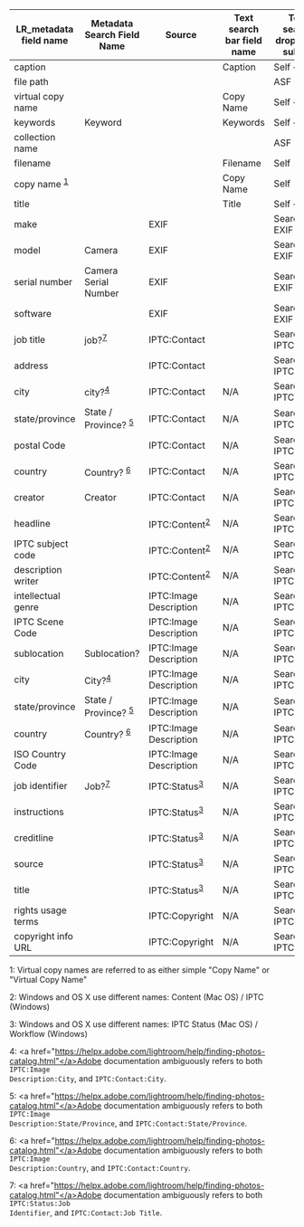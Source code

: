 |LR_metadata field name| Metadata Search Field Name | Source | Text search bar field name | Text search dropdown subset | Smart collection field name|
|---|---|---|---|---|---|
|caption|||Caption|Self < ASF|?|
|file path||||ASF|?|
|virtual copy name|||Copy Name|Self < ASF|?|
|keywords|Keyword||Keywords|Self < ASF|?|
|collection name||||ASF|?|
|filename|||Filename|Self|?|
|copy name <sup>[1](#myfootnote1)</sup>|||Copy Name|Self|?|
|title|||Title|Self < SM|?|
|make||EXIF||Searchable EXIF|?|
|model|Camera|EXIF||Searchable EXIF|?|
|serial number|Camera Serial Number|EXIF||Searchable EXIF|?|
|software||EXIF||Searchable EXIF|?|
|job title|job?<sup>[7](#myfootnote7)|IPTC:Contact||Searchable IPTC|?|
|address||IPTC:Contact||Searchable IPTC|?|
|city|city?<sup>[4](#myfootnote4)</sup>|IPTC:Contact|N/A|Searchable IPTC|?|
|state/province|State / Province? <sup>[5](#myfootnote5)</sup>|IPTC:Contact|N/A|Searchable IPTC|?|
|postal Code||IPTC:Contact|N/A|Searchable IPTC|?|
|country|Country? <sup>[6](#myfootnote6)</sup>|IPTC:Contact|N/A|Searchable IPTC|?|
|creator|Creator|IPTC:Contact|N/A|Searchable IPTC|?|
|headline||IPTC:Content<sup>[2](#myfootnote2)</sup>|N/A|Searchable IPTC|?|
|IPTC subject code||IPTC:Content<sup>[2](#myfootnote2)</sup>|N/A|Searchable IPTC|?|
|description writer||IPTC:Content<sup>[2](#myfootnote2)</sup>|N/A|Searchable IPTC|?|
|intellectual genre||IPTC:Image Description|N/A|Searchable IPTC|?|
|IPTC Scene Code||IPTC:Image Description|N/A|Searchable IPTC|?|
|sublocation|Sublocation?|IPTC:Image Description|N/A|Searchable IPTC|?|
|city|City?<sup>[4](#myfootnote4)</sup>|IPTC:Image Description|N/A|Searchable IPTC|?|
|state/province|State / Province? <sup>[5](#myfootnote5)</sup>|IPTC:Image Description|N/A|Searchable IPTC|?|
|country|Country? <sup>[6](#myfootnote6)</sup>|IPTC:Image Description|N/A|Searchable IPTC|?|
|ISO Country Code||IPTC:Image Description|N/A|Searchable IPTC|?|
|job identifier|Job?<sup>[7](#myfootnote7)|IPTC:Status<sup>[3](#myfootnote3)</sup>|N/A|Searchable IPTC|?|
|instructions||IPTC:Status<sup>[3](#myfootnote3)</sup>|N/A|Searchable IPTC|?|
|creditline||IPTC:Status<sup>[3](#myfootnote3)</sup>|N/A|Searchable IPTC|?|
|source||IPTC:Status<sup>[3](#myfootnote3)</sup>|N/A|Searchable IPTC|?|
|title||IPTC:Status<sup>[3](#myfootnote3)</sup>|N/A|Searchable IPTC|?|
|rights usage terms||IPTC:Copyright|N/A|Searchable IPTC|?|
|copyright info URL||IPTC:Copyright|N/A|Searchable IPTC|?|

<a name="myfootnote1">1</a>: Virtual copy names are referred to as either simple "Copy Name" or "Virtual Copy Name"

<a name="myfootnote2">2</a>: Windows and OS X use different names: Content (Mac OS) / IPTC (Windows)

<a name="myfootnote3">3</a>: Windows and OS X use different names: IPTC Status (Mac OS) / Workflow (Windows)

<a name="myfootnote4">4</a>: <a href="https://helpx.adobe.com/lightroom/help/finding-photos-catalog.html"</a>Adobe documentation ambiguously refers to both <code>IPTC:Image Description:City</code>, and <code>IPTC:Contact:City</code>.

<a name="myfootnote5">5</a>: <a href="https://helpx.adobe.com/lightroom/help/finding-photos-catalog.html"</a>Adobe documentation ambiguously refers to both <code>IPTC:Image Description:State/Province</code>, and <code>IPTC:Contact:State/Province</code>.

<a name="myfootnote6">6</a>: <a href="https://helpx.adobe.com/lightroom/help/finding-photos-catalog.html"</a>Adobe documentation ambiguously refers to both <code>IPTC:Image Description:Country</code>, and <code>IPTC:Contact:Country</code>.

<a name="myfootnote7">7</a>: <a href="https://helpx.adobe.com/lightroom/help/finding-photos-catalog.html"</a>Adobe documentation ambiguously refers to both <code>IPTC:Status:Job Identifier</code>, and <code>IPTC:Contact:Job Title</code>.
